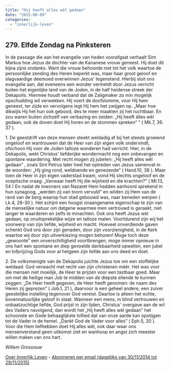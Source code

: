 ```yaml
---
title: "Hij heeft alles wèl gedaan"
date: "2015-08-09"
categories: 
  - "innerlijk-leven"
---
```


## 279\. Elfde Zondag na Pinksteren

In de passage die aan het evangelie van heden voorafgaat verhaalt Sint Markus hoe Jezus de dochter van de Kananese vrouw geneest. Hij doet dit bijna zijns ondanks. Want die vrouw behoorde niet tot het volk waartoe de persoonlijke zending des Heren beperkt was, maar haar groot geloof en slagvaardige deemoed overwinnen Jezus' tegenstand. Hierbij sluit ons evangelie aan, dat eveneens een wonder vermeldt door Jezus verricht buiten het eigenlijke land van de Joden, in de half heidense streek der Dekapolis. Hiermee houdt verband dat de Zaligmaker zo min mogelijk opschudding wil verwekken. Hij voert de doofstomme, voor Hij hem geneest, ter zijde en vervolgens legt Hij hem het zwijgen op. „Maar hoe dikwijls Hij het hun ook gebood, des te meer maakten zij het ruchtbaar. En zou waren buiten zichzelf van verbazing en zeiden: „Hij heeft álles wèl gedaan, ook de doven doet Hij horen en de stommen spreken” ” ( Mk.7, 36. 37 ).

1\. De geestdrift van deze mensen steekt weldadig af bij het steeds groeiend ongeloof en wantrouwen dat de Heer van zijn eigen volk ondervindt, ofschoon Hij voor de Joden talloze wonderen had verricht. Hier, in de Dekapolis, wekt Christus' liefderijke wondermacht nog een onbevangen en spontane waardering. Met recht mogen zij jubelen: „Hij heeft alles wèl gedaan” , zoals Sint Petrus later heel het optreden van Jezus samenvat in de woorden: „Hij ging rond, weldoende en genezende” ( Hand.10, 38 ). Maar toen de Heer in zijn eigen vaderstad kwam, vond Hij slechts ongeloof en de sceptische vraag: „Vanwaar heeft Hij die wijsheid en die krachten?” ( Mt.13, 54 ) En nadat de inwoners van Nazaret Hem hadden aanhoord sprekend in hun synagoog, „werden zij van toorn vervuld” en wilden zij Hem van de rand van de berg waarop hun stad gebouwd was, naar beneden werpen ( Lk.4, 28-30 ). Het schijnt een hoogst onaangename eigenschap te zijn van de menselijke natuur om datgene waarmee men vertrouwd is geraakt, niet langer te waarderen en zelfs te minachten. Ook ons heeft Jezus wèl gedaan, op onuitsprekelijke wijze en talloze malen. Voortdurend zijn wij het voorwerp van zijn liefde, wijsheid en macht. Hoeveel onverdiende gaven schenkt God ons door zijn genaden, door zijn voorzienigheid, in de Kerk waartoe wij door zijn uitverkiezing mogen behoren! Moge toch deze „gewoonte” een onverschilligheid voortbrengen, moge immer opnieuw in ons hart een spontane en diep gevoelde dankbaarheid opwellen, een jubel en lofprijzing Gods voor al hetgeen zijn liefde aan ons deed en doet.

2\. De volksmenigte van de Dekapolis juichte Jezus toe om een stoffelijke weldaad. God verwacht met recht van zijn christenen méér. Het was voor die mensen niet moeilijk, de Heer te prijzen voor een tastbaar goed. Maar om met de heilige man Job te midden van de diepste ellende te kunnen zeggen: „De Heer heeft gegeven, de Heer heeft genomen: de naam des Heren zij geprezen” ( Job.1, 21 ), daarvoor is een geheel andere, een zuiver geestelijke instelling tegenover God vereist. Daartoe is alleen het echte, bovennatuurlijke geloof in staat. Wanneer een mens, in blind vertrouwen en onbaatzuchtige liefde, God prijst in zijn lijden, Christus' overgave aan de wil des Vaders navolgend, dan wordt het „Hij heeft alles wèl gedaan” het schoonste en Gode behaaglijkste loflied dat van onze aarde kan opstijgen tot de Vader in de hemel. „Dankt God de Vader voor alles” ( Eph.5, 20 ). Voor die Hem liefhebben doet Hij alles wèl, ook daar waar ons mensenverstand geen uitkomst ziet en wanhoop en angst zich meester willen maken van ons hart.

_Willem Grossouw_

[Over Innerlijk Leven](http://www.gelovenleren.net/2014/11/27/een-jaar-lang-innerlijk-leven-op-geloven-leren/) - [Abonneren per email (dagelijks van 30/11/2014 tot 29/11/2015)](http://eepurl.com/9P3DT)
